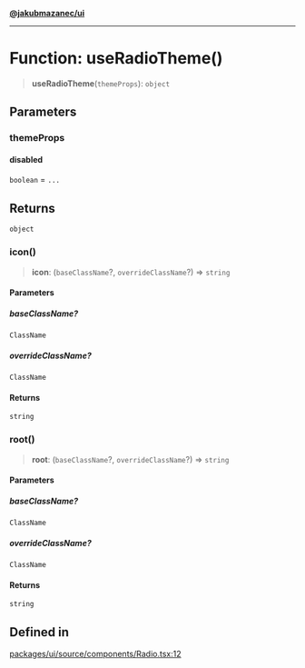 [**@jakubmazanec/ui**](../README.md)

---

# Function: useRadioTheme()

> **useRadioTheme**(`themeProps`): `object`

## Parameters

### themeProps

#### disabled

`boolean` = `...`

## Returns

`object`

### icon()

> **icon**: (`baseClassName`?, `overrideClassName`?) => `string`

#### Parameters

##### baseClassName?

`ClassName`

##### overrideClassName?

`ClassName`

#### Returns

`string`

### root()

> **root**: (`baseClassName`?, `overrideClassName`?) => `string`

#### Parameters

##### baseClassName?

`ClassName`

##### overrideClassName?

`ClassName`

#### Returns

`string`

## Defined in

[packages/ui/source/components/Radio.tsx:12](https://github.com/jakubmazanec/tools/blob/a4967209f10f2b04ade958bd873ac46f1290cee7/packages/ui/source/components/Radio.tsx#L12)

